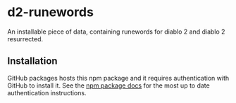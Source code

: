 # d2-runewords

An installable piece of data, containing runewords for diablo 2 and diablo 2 resurrected.

## Installation

GitHub packages hosts this npm package and it requires authentication with GitHub to install it.  See the [npm package docs](https://docs.github.com/en/packages/working-with-a-github-packages-registry/working-with-the-npm-registry#installing-a-package) for the most up to date authentication instructions.
